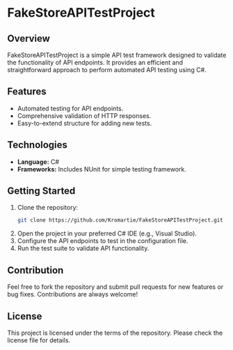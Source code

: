 # FakeStoreAPITestProject

## Overview
FakeStoreAPITestProject is a simple API test framework designed to validate the functionality of API endpoints. It provides an efficient and straightforward approach to perform automated API testing using C#.

## Features
- Automated testing for API endpoints.
- Comprehensive validation of HTTP responses.
- Easy-to-extend structure for adding new tests.

## Technologies
- **Language:** C#
- **Frameworks:** Includes NUnit for simple testing framework.

## Getting Started
1. Clone the repository:
   ```bash
   git clone https://github.com/Kromartie/FakeStoreAPITestProject.git
   ```
2. Open the project in your preferred C# IDE (e.g., Visual Studio).
3. Configure the API endpoints to test in the configuration file.
4. Run the test suite to validate API functionality.

## Contribution
Feel free to fork the repository and submit pull requests for new features or bug fixes. Contributions are always welcome!

## License
This project is licensed under the terms of the repository. Please check the license file for details.
